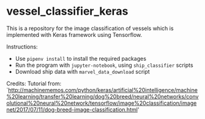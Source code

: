 # vessel_classifier_keras
This is a repository for the image classification of vessels which is implemented with Keras framework using Tensorflow.

Instructions:
- Use `pipenv install` to install the required packages
- Run the program with `jupyter-notebook`, using `ship_classifier` scripts
- Download ship data with `marvel_data_download` script

Credits:
Tutorial from: `http://machinememos.com/python/keras/artificial%20intelligence/machine%20learning/transfer%20learning/dog%20breed/neural%20networks/convolutional%20neural%20network/tensorflow/image%20classification/imagenet/2017/07/11/dog-breed-image-classification.html'
